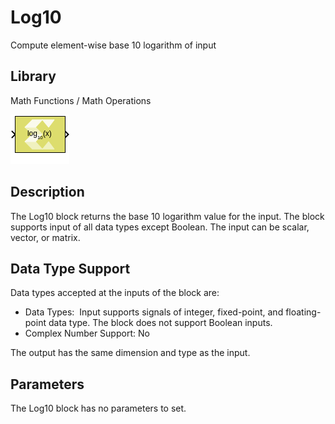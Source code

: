# Log10

Compute element-wise base 10 logarithm of input

## Library

Math Functions / Math Operations

![](./Images/block.png)

## Description

The Log10 block returns the base 10 logarithm value for the input. The
block supports input of all data types except Boolean. The input can be
scalar, vector, or matrix.

## Data Type Support

Data types accepted at the inputs of the block are:

- Data Types:  Input supports signals of integer, fixed-point, and
  floating-point data type. The block does not support Boolean inputs.
- Complex Number Support: No

The output has the same dimension and type as the input.

## Parameters

The Log10 block has no parameters to set.
